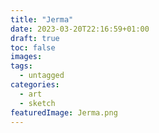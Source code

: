 ```yaml
---
title: "Jerma"
date: 2023-03-20T22:16:59+01:00
draft: true
toc: false
images:
tags:
  - untagged
categories:
  - art
  - sketch
featuredImage: Jerma.png
---
```


